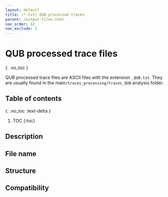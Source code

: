 ```yaml
---
layout: default
title: (*.txt) QUB processed traces
parent: /output-files.html
nav_order: 32
nav_exclude: 1
---
```



# QUB processed trace files
{: .no_toc }

QUB processed trace files are ASCII files with the extension `_QUB.txt`. They are usually found in the main`/traces_processing/traces_QUB` analysis folder.

## Table of contents
{: .no_toc .text-delta }

1. TOC
{:toc}

## Description

## File name

## Structure

## Compatibility
